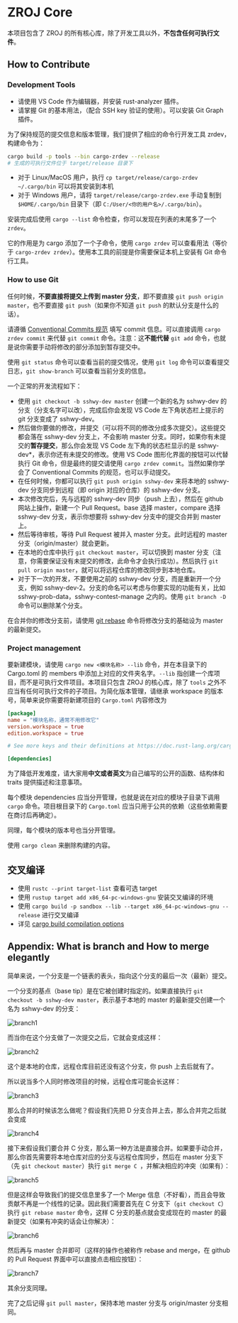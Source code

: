 # ZROJ Core

本项目包含了 ZROJ 的所有核心库，除了开发工具以外，**不包含任何可执行文件**。

## How to Contribute

### Development Tools

- 请使用 VS Code 作为编辑器，并安装 rust-analyzer 插件。
- 请掌握 Git 的基本用法，（配合 SSH key 验证的使用）。可以安装 Git Graph 插件。

为了保持规范的提交信息和版本管理，我们提供了相应的命令行开发工具 zrdev，构建命令为：

```bash
cargo build -p tools --bin cargo-zrdev --release
# 生成的可执行文件位于 target/release 目录下
```

- 对于 Linux/MacOS 用户，执行 `cp target/release/cargo-zrdev ~/.cargo/bin` 可以将其安装到本机
- 对于 Windows 用户，请将 `target/release/cargo-zrdev.exe` 手动复制到 `$HOME/.cargo/bin` 目录下（即 `C:/User/<你的用户名>/.cargo/bin`）。

安装完成后使用 `cargo --list` 命令检查，你可以发现在列表的末尾多了一个 `zrdev`。

它的作用是为 cargo 添加了一个子命令，使用 `cargo zrdev` 可以查看用法（等价于 `cargo-zrdev zrdev`）。使用本工具的前提是你需要保证本机上安装有 Git 命令行工具。

### How to use Git

任何时候，**不要直接将提交上传到 master 分支**，即不要直接 `git push origin master`，也不要直接 `git push`（如果你不知道 `git push` 的默认分支是什么的话）。

请遵循 [Conventional Commits 规范](https://www.conventionalcommits.org/zh-hans/v1.0.0/) 填写 commit 信息。可以直接调用 `cargo zrdev commit` 来代替 `git commit` 命令。注意：这**不能代替** `git add` 命令，也就是说你需要手动将修改的部分添加到暂存提交中。

使用 `git status` 命令可以查看当前的提交情况，使用 `git log` 命令可以查看提交日志，`git show-branch` 可以查看当前分支的信息。

一个正常的开发流程如下：

- 使用 `git checkout -b sshwy-dev master` 创建一个新的名为 sshwy-dev 的分支（分支名字可以改），完成后你会发现 VS Code 左下角状态栏上提示的 git 分支变成了 sshwy-dev。
- 然后做你要做的修改，并提交（可以将不同的修改分成多次提交）。这些提交都会落在 sshwy-dev 分支上，不会影响 master 分支。同时，如果你有未提交的**暂存提交**，那么你会发现 VS Code 左下角的状态栏显示的是 sshwy-dev\*，表示你还有未提交的修改。使用 VS Code 图形化界面的按钮可以代替执行 Git 命令，但是最终的提交请使用 `cargo zrdev commit`。当然如果你学会了 Conventional Commits 的规范，也可以手动提交。
- 在任何时候，你都可以执行 `git push origin sshwy-dev` 来将本地的 sshwy-dev 分支同步到远程（即 origin 对应的仓库）的 sshwy-dev 分支。
- 本次修改完后，先与远程的 sshwy-dev 同步（push 上去），然后在 github 网站上操作，新建一个 Pull Request。base 选择 master，compare 选择 sshwy-dev 分支，表示你想要将 sshwy-dev 分支中的提交合并到 master 上。
- 然后等待审核，等待 Pull Request 被并入 master 分支。此时远程的 master 分支（origin/master）就会更新。
- 在本地的仓库中执行 `git checkout master`，可以切换到 master 分支（注意，你需要保证没有未提交的修改，此命令才会执行成功）。然后执行 `git pull origin master`，就可以将远程仓库的修改同步到本地仓库。
- 对于下一次的开发，不要使用之前的 sshwy-dev 分支，而是重新开一个分支，例如 sshwy-dev-2。分支的命名可以考虑与你要实现的功能有关，比如 sshwy-prob-data，sshwy-contest-manage 之内的。使用 `git branch -D` 命令可以删除某个分支。

在合并你的修改分支前，请使用 [git rebase](https://git-scm.com/docs/git-rebase) 命令将修改分支的基础设为 master 的最新提交。

### Project management

要新建模块，请使用 `cargo new <模块名称> --lib` 命令，并在本目录下的 Cargo.toml 的 members 中添加上对应的文件夹名字。`--lib` 指创建一个库项目，而不是可执行文件项目。本项目只包含 ZROJ 的核心库，除了 `tools` 之外不应当有任何可执行文件的子项目。为简化版本管理，请继承 workspace 的版本号，简单来说你需要将新建项目的 `Cargo.toml` 内容修改为

```toml
[package]
name = "模块名称，通常不用修改它"
version.workspace = true
edition.workspace = true

# See more keys and their definitions at https://doc.rust-lang.org/cargo/reference/manifest.html

[dependencies]
```

为了降低开发难度，请大家用**中文或者英文**为自己编写的公开的函数、结构体和 traits 提供描述和注意事项。

每个模块 dependencies 应当分开管理，也就是说在对应的模块子目录下调用 `cargo` 命令。项目根目录下的 `Cargo.toml` 应当只用于公共的依赖（这些依赖需要在商讨后再确定）。

同理，每个模块的版本号也当分开管理。

使用 `cargo clean` 来删除构建的内容。

## 交叉编译

- 使用 `rustc --print target-list` 查看可选 target
- 使用 `rustup target add x86_64-pc-windows-gnu` 安装交叉编译的环境
- 使用 `cargo build -p sandbox --lib --target x86_64-pc-windows-gnu --release` 进行交叉编译
- 详见 [cargo build compilation options](https://doc.rust-lang.org/cargo/commands/cargo-build.html#compilation-options)

## Appendix: What is branch and How to merge elegantly

简单来说，一个分支是一个链表的表头，指向这个分支的最后一次（最新）提交。

一个分支的基点（base tip）是在它被创建时指定的。如果直接执行 `git checkout -b sshwy-dev master`，表示基于本地的 master 的最新提交创建一个名为 sshwy-dev 的分支：

![branch1](./docs/branch1.jpg)

而当你在这个分支做了一次提交之后，它就会变成这样：

![branch2](./docs/branch2.jpg)

这个是本地的仓库，远程仓库目前还没有这个分支，你 push 上去后就有了。

所以说当多个人同时修改项目的时候，远程仓库可能会长这样：

![branch3](./docs/branch3.jpg)

那么合并的时候该怎么做呢？假设我们先把 D 分支合并上去，那么合并完之后就会变成

![branch4](./docs/branch4.jpg)

接下来假设我们要合并 C 分支，那么第一种方法是直接合并。如果要手动合并，那么你首先需要将本地仓库对应的分支与远程仓库同步，然后在 master 分支下（先 `git checkout master`）执行 `git merge C `，并解决相应的冲突（如果有）：

![branch5](./docs/branch5.jpg)

但是这样会导致我们的提交信息里多了一个 Merge 信息（不好看），而且会导致贡献不再是一个线性的记录。因此我们需要首先在 C 分支下（`git checkout C`）执行 `git rebase master` 命令，这样 C 分支的基点就会变成现在的 master 的最新提交（如果有冲突的话会让你解决）：

![branch6](./docs/branch6.jpg)

然后再与 master 合并即可（这样的操作也被称作 rebase and merge，在 github 的 Pull Request 界面中可以直接点击相应按钮）：

![branch7](./docs/branch7.jpg)

其余分支同理。

完了之后记得 `git pull master`，保持本地 master 分支与 origin/master 分支相同。